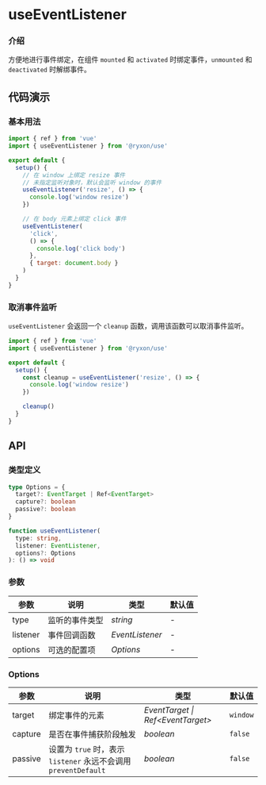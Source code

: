 # useEventListener

### 介绍

方便地进行事件绑定，在组件 `mounted` 和 `activated` 时绑定事件，`unmounted` 和 `deactivated` 时解绑事件。

## 代码演示

### 基本用法

```js
import { ref } from 'vue'
import { useEventListener } from '@ryxon/use'

export default {
  setup() {
    // 在 window 上绑定 resize 事件
    // 未指定监听对象时，默认会监听 window 的事件
    useEventListener('resize', () => {
      console.log('window resize')
    })

    // 在 body 元素上绑定 click 事件
    useEventListener(
      'click',
      () => {
        console.log('click body')
      },
      { target: document.body }
    )
  }
}
```

### 取消事件监听

`useEventListener` 会返回一个 `cleanup` 函数，调用该函数可以取消事件监听。

```js
import { ref } from 'vue'
import { useEventListener } from '@ryxon/use'

export default {
  setup() {
    const cleanup = useEventListener('resize', () => {
      console.log('window resize')
    })

    cleanup()
  }
}
```

## API

### 类型定义

```ts
type Options = {
  target?: EventTarget | Ref<EventTarget>
  capture?: boolean
  passive?: boolean
}

function useEventListener(
  type: string,
  listener: EventListener,
  options?: Options
): () => void
```

### 参数

| 参数     | 说明           | 类型            | 默认值 |
| -------- | -------------- | --------------- | ------ |
| type     | 监听的事件类型 | _string_        | -      |
| listener | 事件回调函数   | _EventListener_ | -      |
| options  | 可选的配置项   | _Options_       | -      |

### Options

| 参数 | 说明 | 类型 | 默认值 |
| --- | --- | --- | --- |
| target | 绑定事件的元素 | _EventTarget \| Ref\<EventTarget>_ | `window` |
| capture | 是否在事件捕获阶段触发 | _boolean_ | `false` |
| passive | 设置为 `true` 时，表示 `listener` 永远不会调用 `preventDefault` | _boolean_ | `false` |
